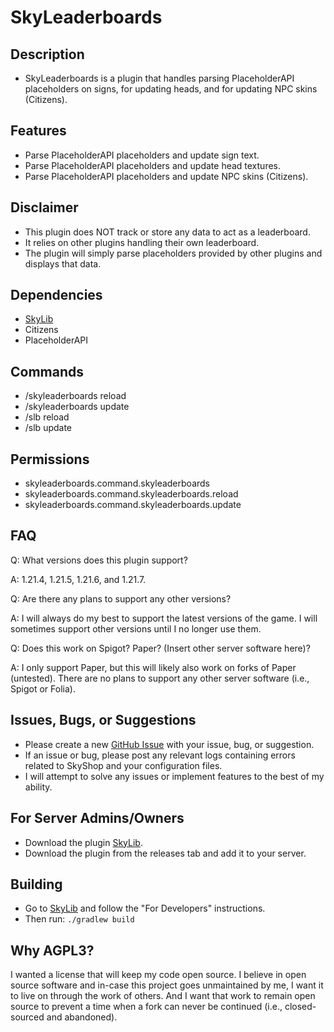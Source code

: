 # SkyLeaderboards
## Description
* SkyLeaderboards is a plugin that handles parsing PlaceholderAPI placeholders on signs, for updating heads, and for updating NPC skins (Citizens).

## Features
* Parse PlaceholderAPI placeholders and update sign text.
* Parse PlaceholderAPI placeholders and update head textures.
* Parse PlaceholderAPI placeholders and update NPC skins (Citizens).

## Disclaimer
* This plugin does NOT track or store any data to act as a leaderboard.
* It relies on other plugins handling their own leaderboard.
* The plugin will simply parse placeholders provided by other plugins and displays that data.

## Dependencies
* [SkyLib](https://github.com/lukesky19/SkyLib)
* Citizens
* PlaceholderAPI

## Commands
* /skyleaderboards reload
* /skyleaderboards update
* /slb reload
* /slb update

## Permissions
* skyleaderboards.command.skyleaderboards
* skyleaderboards.command.skyleaderboards.reload
* skyleaderboards.command.skyleaderboards.update

## FAQ
Q: What versions does this plugin support?

A: 1.21.4, 1.21.5, 1.21.6, and 1.21.7.

Q: Are there any plans to support any other versions?

A: I will always do my best to support the latest versions of the game. I will sometimes support other versions until I no longer use them.

Q: Does this work on Spigot? Paper? (Insert other server software here)?

A: I only support Paper, but this will likely also work on forks of Paper (untested). There are no plans to support any other server software (i.e., Spigot or Folia).

## Issues, Bugs, or Suggestions
* Please create a new [GitHub Issue](https://github.com/lukesky19/SkyLeaderboards/issues) with your issue, bug, or suggestion.
* If an issue or bug, please post any relevant logs containing errors related to SkyShop and your configuration files.
* I will attempt to solve any issues or implement features to the best of my ability.

## For Server Admins/Owners
* Download the plugin [SkyLib](https://github.com/lukesky19/SkyLib/releases).
* Download the plugin from the releases tab and add it to your server.

## Building
* Go to [SkyLib](https://github.com/lukesky19/SkyLib) and follow the "For Developers" instructions.
* Then run:
  ```./gradlew build```

## Why AGPL3?
I wanted a license that will keep my code open source. I believe in open source software and in-case this project goes unmaintained by me, I want it to live on through the work of others. And I want that work to remain open source to prevent a time when a fork can never be continued (i.e., closed-sourced and abandoned).
